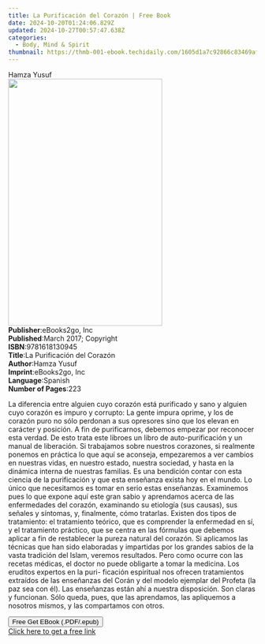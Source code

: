 ```yaml
---
title: La Purificación del Corazón | Free Book
date: 2024-10-20T01:24:06.829Z
updated: 2024-10-27T00:57:47.638Z
categories:
  - Body, Mind & Spirit
thumbnail: https://thmb-001-ebook.techidaily.com/1605d1a7c92866c83469af6eb67147af32c3f0f75f5e70c39c831a9c443a4516.jpg
---
```

<main id="book-container">
  <div class="flex flex-col">
    <div class="book-brief flex-1 py-6 px-4 sm:p-6 md:py-10 md:px-8">
      <!-- brief-->
      <div class="book-brief-main">Hamza Yusuf</div>
    </div>
    <div
      class="book-meta-info flex-1 grid gap-4 col-start-1 col-end-3 row-start-1 sm:mb-6 sm:grid-cols-4 lg:gap-6 lg:col-start-2 lg:row-end-6 lg:row-span-6 lg:mb-0"
    >
      <div
        class="book-meta-info-left place-content-center mt-4 p-4 text-sm leading-6 col-start-2 col-span-2 dark:text-slate-400"
      >
        <img
          class="w-full h-500 object-cover rounded-lg sm:h-255 sm:col-span-2 lg:col-span-full"
          src="https://img-001-ebook.techidaily.com/e2806206c7a132f942875ba57740ccb5870c7564ea3312350e019db597a8ea77.jpg"
          alt=""
          width="312"
          height="500"
        />
      </div>
      <div
        class="book-meta-info-right mt-2 col-start-1 row-start-2 col-span-3 self-center"
      >
        <!-- meta data  -->
        <div class="flex flex-col px-4 md:px-8">
          <div class="flex-1">
            <strong>Publisher</strong>:<span class="px-2">eBooks2go, Inc</span>
          </div>
          <div class="flex-1">
            <strong>Published</strong>:<span class="px-2"
              >March 2017; Copyright</span
            >
          </div>
          <div class="flex-1">
            <strong>ISBN</strong>:<span class="px-2">9781618130945</span>
          </div>
          <div class="flex-1">
            <strong>Title</strong>:<span class="px-2"
              >La Purificación del Corazón</span
            >
          </div>
          <div class="flex-1">
            <strong>Author</strong>:<span class="px-2">Hamza Yusuf</span>
          </div>
          <div class="flex-1">
            <strong>Imprint</strong>:<span class="px-2">eBooks2go, Inc</span>
          </div>
          <div class="flex-1">
            <strong>Language</strong>:<span class="px-2">Spanish</span>
          </div>
          <div class="flex-1">
            <strong>Number of Pages</strong>:<span class="px-2">223</span>
          </div>
        </div>
      </div>
    </div>
    <div class="book-description flex-1 py-6 px-4 sm:p-6 md:py-10 md:px-8">
      <div class="book-description-main">
        <div accordion-content="" id="description">
          <p>
            La diferencia entre alguien cuyo corazón está purificado y sano y
            alguien cuyo corazón es impuro y corrupto: La gente impura oprime, y
            los de corazón puro no sólo perdonan a sus opresores sino que los
            elevan en carácter y posición. A fin de purificarnos, debemos
            empezar por reconocer esta verdad. De esto trata este libroes un
            libro de auto-purificación y un manual de liberación. Si trabajamos
            sobre nuestros corazones, si realmente ponemos en práctica lo que
            aquí se aconseja, empezaremos a ver cambios en nuestras vidas, en
            nuestro estado, nuestra sociedad, y hasta en la dinámica interna de
            nuestras familias. Es una bendición contar con esta ciencia de la
            purificación y que esta enseñanza exista hoy en el mundo. Lo único
            que necesitamos es tomar en serio estas enseñanzas. Examinemos pues
            lo que expone aquí este gran sabio y aprendamos acerca de las
            enfermedades del corazón, examinando su etiología (sus causas), sus
            señales y síntomas, y, finalmente, cómo tratarlas. Existen dos tipos
            de tratamiento: el tratamiento teórico, que es comprender la
            enfermedad en sí, y el tratamiento práctico, que se centra en las
            fórmulas que debemos aplicar a fin de restablecer la pureza natural
            del corazón. Si aplicamos las técnicas que han sido elaboradas y
            impartidas por los grandes sabios de la vasta tradición del Islam,
            veremos resultados. Pero como ocurre con las recetas médicas, el
            doctor no puede obligarte a tomar la medicina. Los eruditos expertos
            en la puri- ficación espiritual nos ofrecen tratamientos extraídos
            de las enseñanzas del Corán y del modelo ejemplar del Profeta (la
            paz sea con él). Las enseñanzas están ahí a nuestra disposición. Son
            claras y funcionan. Sólo queda, pues, que las aprendamos, las
            apliquemos a nosotros mismos, y las compartamos con otros.
          </p>
        </div>
        <div class="accordion-fader"></div>
      </div>
    </div>
    <div class="book-excerpts flex-1 py-6 px-4 sm:p-6 md:py-10 md:px-8"></div>
    <div
      class="book-about-author flex-1 py-6 px-4 sm:p-6 md:py-10 md:px-8"
    ></div>
    <div class="book-free-get flex-1 py-6 px-4 sm:p-6 md:py-10 md:px-8">
      <button
        id="btn-free-get"
        class="bg-blue-500 hover:bg-blue-700 text-white font-bold py-2 px-4 rounded"
      >
        Free Get EBook (.PDF/.epub)
      </button>
      <div id="countdown-display" class="px-2 text-lg mt-2"></div>
      <a
        id="free-link"
        class="hidden bg-blue-500 hover:bg-blue-700 text-white font-bold py-2 px-4 rounded"
        href="https://www.ebooks.com/en-us/book/209848737/la-purificaci-n-del-coraz-n/hamza-yusuf/"
        target="_blank"
        >Click here to get a free link</a
      >
    </div>
    <script>
      let countdownTime = 0;
      let countdownInterval = null;
      document
        .getElementById('btn-free-get')
        .addEventListener('click', startCountdown);
      function startCountdown() {
        countdownTime = new Date().getTime() + 60000 * 3;
        countdownInterval = setInterval(updateCountdown, 1000);
        document.getElementById('btn-free-get').disabled = true;
        document
          .getElementById('btn-free-get')
          .classList.add('bg-gray-500', 'cursor-not-allowed');
      }
      function updateCountdown() {
        let currentTime = new Date().getTime();
        let timeLeft = countdownTime - currentTime;
        let secondsLeft = Math.floor(timeLeft / 1000);
        document.getElementById('countdown-display').innerHTML =
          `Remaining time: ${secondsLeft} seconds.`;
        if (secondsLeft <= 0) {
          clearInterval(countdownInterval);
          document.getElementById('btn-free-get').classList.add('hidden');
          document.getElementById('free-link').classList.remove('hidden');
          document.getElementById('countdown-display').innerHTML = '';
        }
      }
    </script>
  </div>
</main>

<ins class="adsbygoogle"
      style="display:block"
      data-ad-client="ca-pub-7571918770474297"
      data-ad-slot="8358498916"
      data-ad-format="auto"
      data-full-width-responsive="true"></ins>
    